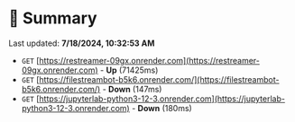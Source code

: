 # 📖 Summary
Last updated: **7/18/2024, 10:32:53 AM**

- `GET` [https://restreamer-09gx.onrender.com](https://restreamer-09gx.onrender.com) - **Up** (71425ms)
- `GET` [https://filestreambot-b5k6.onrender.com/](https://filestreambot-b5k6.onrender.com/) - **Down** (147ms)
- `GET` [https://jupyterlab-python3-12-3.onrender.com](https://jupyterlab-python3-12-3.onrender.com) - **Down** (180ms)
